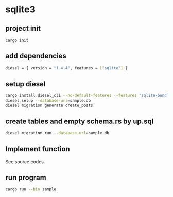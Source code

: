 # sqlite3

## project init

```sh
cargo init
```

## add dependencies

```sh
diesel = { version = "1.4.4", features = ["sqlite"] }
```

## setup diesel

```sh
cargo install diesel_cli --no-default-features --features "sqlite-bundled"
diesel setup --database-url=sample.db
diesel migration generate create_posts
```

## create tables and empty schema.rs by up.sql

```sh
diesel migration run --database-url=sample.db
```

## Implement function

See source codes.

## run program

```sh
cargo run --bin sample
```
